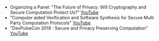 
* Organizing a Panel: "The Future of Privacy: Will Cryptography and Secure Computation Protect Us?" [YouTube](https://www.youtube.com/watch?v=zUE2oSj8mro)
* "Computer aided Verification and Software Synthesis for Secure Multi Party Computation Protocols" [YouTube](https://www.youtube.com/watch?v=EdYCofHDXgo)
* "DevPulseCon 2019 : Secure and Privacy Preserving Computation" [YouTube](https://www.youtube.com/watch?v=nAoW875Avx0)
